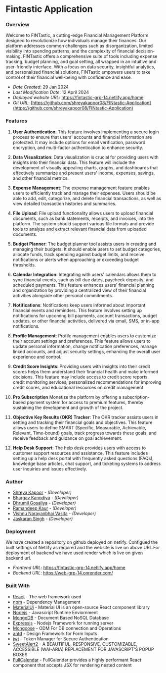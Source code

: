 # Fintastic Application

### Overview

Welcome to FINTastic, a cutting-edge Financial Management Platform designed to revolutionize how individuals manage their finances. Our platform addresses common challenges such as disorganization, limited visibility into spending patterns, and the complexity of financial decision-making. FINTastic offers a comprehensive suite of tools including expense tracking, budget planning, and goal setting, all wrapped in an intuitive and user-friendly interface. With a focus on data security, insightful analytics, and personalized financial solutions, FINTastic empowers users to take control of their financial well-being with confidence and ease.


* *Date Created*: 29 Jan 2024
* *Last Modification Date*: 12 April 2024
* *Deployed website URL*: <https://fintastic-grp-14.netlify.app/home>
* *Git URL*: [https://github.com/shreyakapoor08/FINtastic-Application](https://github.com/shreyakapoor08/FINtastic-Application)


### Features

1. **User Authentication**:
This feature involves implementing a secure login process to ensure that users' accounts 
and financial information are protected. It may include options for email verification, 
password encryption, and multi-factor authentication to enhance security.

2. **Data Visualization**:
Data visualization is crucial for providing users with insights into their financial data. This 
feature will include the development of visually appealing charts, graphs, and dashboards 
that effectively summarize and present users' income, expenses, savings, and other 
financial metrics.

3. **Expense Management**:
The expense management feature enables users to efficiently track and manage their 
expenses. Users should be able to add, edit, categorize, and delete financial transactions, 
as well as view detailed transaction histories and summaries.

4. **File Upload**:
File upload functionality allows users to upload financial documents, such as bank 
statements, receipts, and invoices, into the platform. The system should support various 
file formats and provide tools to analyze and extract relevant financial data from uploaded 
documents.

5. **Budget Planner**:
The budget planner tool assists users in creating and managing their budgets. It should 
enable users to set budget categories, allocate funds, track spending against budget limits, 
and receive notifications or alerts when approaching or exceeding budget thresholds.

6. **Calendar Integration**:
Integrating with users' calendars allows them to sync financial events, such as bill due 
dates, paycheck deposits, and scheduled payments. This feature enhances users' financial 
planning and organization by providing a centralized view of their financial activities 
alongside other personal commitments.

7. **Notifications**:
Notifications keep users informed about important financial events and reminders. This 
feature involves setting up notifications for upcoming bill payments, account transactions, 
budget updates, or other financial activities, delivered via email, SMS, or in-app 
notifications.

8. **Profile Management**:
Profile management enables users to customize their account settings and preferences. This 
feature allows users to update personal information, change notification preferences, 
manage linked accounts, and adjust security settings, enhancing the overall user experience 
and control.

9. **Credit Score Insights**:
Providing users with insights into their credit scores helps them understand their financial 
health and make informed decisions. This feature may include access to credit score 
reports, credit monitoring services, personalized recommendations for improving credit 
scores, and educational resources on credit management.

10. **Pro Subscription**
Monetize the platform by offering a subscription-based payment system for 
access to premium features, thereby sustaining the development and growth of 
the project.

11. **Objective Key Results (OKR) Tracker**:
The OKR tracker assists users in setting and tracking their financial goals and objectives. 
This feature allows users to define SMART (Specific, Measurable, Achievable, Relevant, 
Time-bound) goals, track progress towards these goals, and receive feedback and guidance 
on goal achievement.

12. **Help Desk Support**:
The help desk provides users with access to customer support resources and assistance. 
This feature includes setting up a help desk portal with frequently asked questions (FAQs), 
knowledge base articles, chat support, and ticketing systems to address user inquiries and 
issues effectively.


### Author
* [Shreya Kapoor](sh820878@dal.ca) - *(Developer)*
* [Bhargav Kanodiya](bh950065@dal.ca) - *(Developer)*
* [Dhrumil Gosaliya](dh411197@dal.ca) - *(Developer)*
* [Ramandeep Kaur](rm661081@dal.ca) - *(Developer)*
* [Vishnu Narayanbhai Vasita](vs369825@dal.ca) - *(Developer)*
* [Jaskaran Singh](js356337@dal.ca) - *(Developer)*

### Deployment

We have created a repository on github deployed on netlify. Configued the built settings of Netlify as required and the website is live on above URL.For deployment of backend we have used render which is live on given backend url.

* *Frontend URL*: <https://fintastic-grp-14.netlify.app/home>
* *Backend URL*: <https://web-grp-14.onrender.com/>

### Built With

* [React](https://legacy.reactjs.org/docs/getting-started.html/) - The web framework used
* [npm](https://docs.npmjs.com//) - Dependency Management
* [MaterialUi](https://mui.com/material-ui/) - Material UI is an open-source React component library
* [Nodejs](https://nodejs.org/en) - Javascript Runtime Enviornment
* [MongoDB](https://www.mongodb.com/) - Document Based NoSQL Database
* [Expressjs](https://expressjs.com/) - Nodejs Framework for running server
* [Mongoose](https://www.mongodb.com/developer/languages/javascript/getting-started-with-mongodb-and-mongoose/) - ODM For DB connection and Operations
* [antd](https://ant.design/) - Design Framework for Form Inputs
* [jwt](https://jwt.io/) - Token Manager for Secure Authentication
* [SweetAlert2](https://sweetalert2.github.io/) - A BEAUTIFUL, RESPONSIVE, CUSTOMIZABLE, ACCESSIBLE (WAI-ARIA) REPLACEMENT FOR JAVASCRIPT'S POPUP BOXES
* [FullCalendar](https://fullcalendar.io/) - FullCalendar provides a highly performant React component that accepts JSX for rendering nested content 


